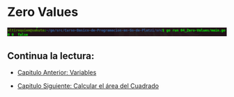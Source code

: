 # Zero Values
<div align="center">
<a href="https://youtu.be/tMszep7KSbM"><img src="./../../img/04-min.png"/></a>
</div>

## Continua la lectura:
- [Capitulo Anterior: Variables](./../03_Variables)                                                                 

- [Capitulo Siguiente: Calcular el área del Cuadrado](./../05_Area-Cuadrado)